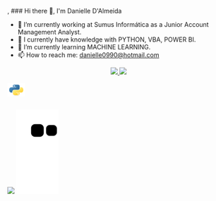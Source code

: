 , ### Hi there 👋, I'm Danielle D'Almeida

- 🔭 I’m currently working at Sumus Informática as a Junior Account Management Analyst.
- 🌱 I currently have knowledge with PYTHON, VBA, POWER BI.
- 🌱 I’m currently learning  MACHINE LEARNING.
- 📫 How to reach me: danielle0990@hotmail.com

<div align="center">
  <a href="https://github.com/danielledalmeida">
  <img height="180em" src="https://github-readme-stats.vercel.app/api?username=danielledalmeida&show_icons=true&theme=dracula&include_all_commits=true&count_private=true"/>
  <img height="180em" src="https://github-readme-stats.vercel.app/api/top-langs/?username=danielledalmeida&layout=compact&langs_count=7&theme=dracula"/>
</div>
<div style="display: inline_block"><br>
  
  <img align="center" alt="Rafa-Python" height="30" width="40" src="https://raw.githubusercontent.com/devicons/devicon/master/icons/python/python-original.svg">
  
  ##

<a href="https://www.linkedin.com/in/danielle-sousa-84a974101/" target="_blank"><img src="https://img.shields.io/badge/-LinkedIn-%230077B5?style=for-the-badge&logo=linkedin&logoColor=white" target="_blank"></a>
  ![Snake animation](https://github.com/rafaballerini/rafaballerini/blob/output/github-contribution-grid-snake.svg)
 
</div>
